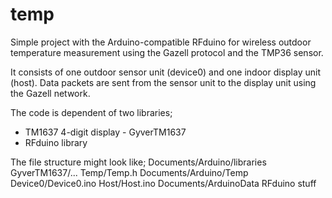# temp
Simple project with the Arduino-compatible RFduino for wireless outdoor temperature measurement using the Gazell protocol and the TMP36 sensor.

It consists of one outdoor sensor unit (device0) and one indoor display unit (host). Data packets are sent from the sensor unit to the display unit using the Gazell network.

The code is dependent of two libraries;
- TM1637 4-digit display - GyverTM1637
- RFduino library

The file structure might look like;
  Documents/Arduino/libraries
    GyverTM1637/...
    Temp/Temp.h
  Documents/Arduino/Temp
    Device0/Device0.ino
    Host/Host.ino
  Documents/ArduinoData
    RFduino stuff
